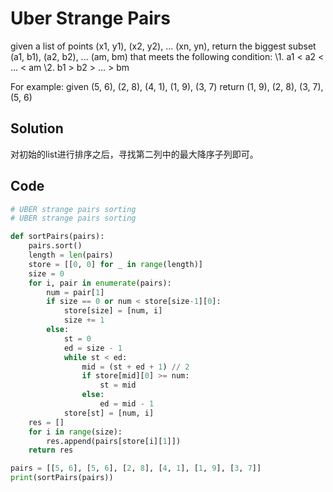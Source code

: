 # Uber Strange Pairs

given a list of points (x1, y1), (x2, y2), ... (xn, yn), return the biggest subset (a1, b1), (a2, b2), ... (am, bm) that meets the following condition:
\1. a1 < a2 < ... < am
\2. b1 > b2 > ... > bm

For example: given (5, 6), (2, 8), (4, 1), (1, 9), (3, 7) return (1, 9), (2, 8), (3, 7), (5, 6) 

## Solution

对初始的list进行排序之后，寻找第二列中的最大降序子列即可。



## Code

```python
# UBER strange pairs sorting
# UBER strange pairs sorting

def sortPairs(pairs):
    pairs.sort()
    length = len(pairs)
    store = [[0, 0] for _ in range(length)]
    size = 0
    for i, pair in enumerate(pairs):
        num = pair[1]
        if size == 0 or num < store[size-1][0]:
            store[size] = [num, i]
            size += 1
        else:
            st = 0
            ed = size - 1
            while st < ed:
                mid = (st + ed + 1) // 2
                if store[mid][0] >= num:
                    st = mid
                else:
                    ed = mid - 1
            store[st] = [num, i]
    res = []
    for i in range(size):
        res.append(pairs[store[i][1]])
    return res

pairs = [[5, 6], [5, 6], [2, 8], [4, 1], [1, 9], [3, 7]]
print(sortPairs(pairs))
```

